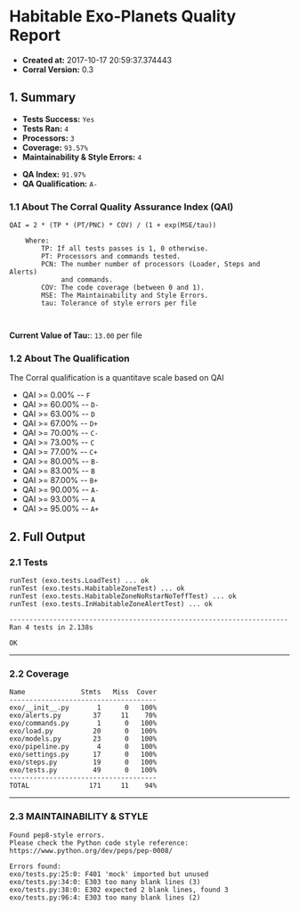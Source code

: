 # Habitable Exo-Planets Quality Report

- **Created at:** 2017-10-17 20:59:37.374443
- **Corral Version:** 0.3


## 1. Summary

- **Tests Success:** `Yes`
- **Tests Ran:** `4`
- **Processors:** `3`
- **Coverage:** `93.57%`
- **Maintainability & Style Errors:** `4`

<!-- -->

- **QA Index:** `91.97%`
- **QA Qualification:** `A-`


### 1.1 About The Corral Quality Assurance Index (QAI)

```
QAI = 2 * (TP * (PT/PNC) * COV) / (1 + exp(MSE/tau))

    Where:
        TP: If all tests passes is 1, 0 otherwise.
        PT: Processors and commands tested.
        PCN: The number number of processors (Loader, Steps and Alerts)
             and commands.
        COV: The code coverage (between 0 and 1).
        MSE: The Maintainability and Style Errors.
        tau: Tolerance of style errors per file

    
```

**Current Value of Tau:**: `13.00` per file


### 1.2 About The Qualification

The Corral qualification is a quantitave scale based on QAI


- QAI >= 0.00% -- `F`
- QAI >= 60.00% -- `D-`
- QAI >= 63.00% -- `D`
- QAI >= 67.00% -- `D+`
- QAI >= 70.00% -- `C-`
- QAI >= 73.00% -- `C`
- QAI >= 77.00% -- `C+`
- QAI >= 80.00% -- `B-`
- QAI >= 83.00% -- `B`
- QAI >= 87.00% -- `B+`
- QAI >= 90.00% -- `A-`
- QAI >= 93.00% -- `A`
- QAI >= 95.00% -- `A+`



## 2. Full Output

### 2.1 Tests
```
runTest (exo.tests.LoadTest) ... ok
runTest (exo.tests.HabitableZoneTest) ... ok
runTest (exo.tests.HabitableZoneNoRstarNoTeffTest) ... ok
runTest (exo.tests.InHabitableZoneAlertTest) ... ok

----------------------------------------------------------------------
Ran 4 tests in 2.138s

OK

```
---

### 2.2 Coverage
```
Name              Stmts   Miss  Cover
-------------------------------------
exo/__init__.py       1      0   100%
exo/alerts.py        37     11    70%
exo/commands.py       1      0   100%
exo/load.py          20      0   100%
exo/models.py        23      0   100%
exo/pipeline.py       4      0   100%
exo/settings.py      17      0   100%
exo/steps.py         19      0   100%
exo/tests.py         49      0   100%
-------------------------------------
TOTAL               171     11    94%

```
---

### 2.3 MAINTAINABILITY & STYLE
```
Found pep8-style errors.
Please check the Python code style reference: https://www.python.org/dev/peps/pep-0008/

Errors found: 
exo/tests.py:25:0: F401 'mock' imported but unused
exo/tests.py:34:0: E303 too many blank lines (3)
exo/tests.py:38:0: E302 expected 2 blank lines, found 3
exo/tests.py:96:4: E303 too many blank lines (2)
```

